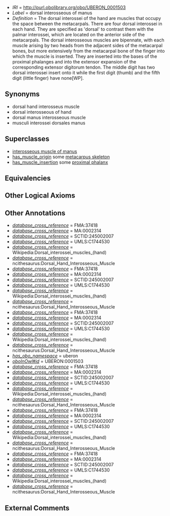  * *IRI* = http://purl.obolibrary.org/obo/UBERON_0001503
 * *Label* = dorsal interosseous of manus
 * *Definition* = The dorsal interossei of the hand are muscles that occupy the space between the metacarpals. There are four dorsal interossei in each hand. They are specified as 'dorsal' to contrast them with the palmar interossei, which are located on the anterior side of the metacarpals. The dorsal interosseous muscles are bipennate, with each muscle arising by two heads from the adjacent sides of the metacarpal bones, but more extensively from the metacarpal bone of the finger into which the muscle is inserted. They are inserted into the bases of the proximal phalanges and into the extensor expansion of the corresponding extensor digitorum tendon. The middle digit has two dorsal interossei insert onto it while the first digit (thumb) and the fifth digit (little finger) have none[WP].

## Synonyms

 * dorsal hand interosseus muscle
 * dorsal interosseous of hand
 * dorsal manus interosseous muscle
 * musculi interossei dorsales manus

## Superclasses

 * [interosseous muscle of manus](../../UBERON/02/UBERON_0001502.md)
 * [has_muscle_origin](../../RO/72/RO_0002372.md) some [metacarpus skeleton](../../UBERON/44/UBERON_0010544.md)
 * [has_muscle_insertion](../../RO/73/RO_0002373.md) some [proximal phalanx](../../UBERON/02/UBERON_0004302.md)

## Equivalencies


## Other Logical Axioms


## Other Annotations

 * *[database_cross_reference](../../ef/oboInOwl#hasDbXref.md)* = FMA:37418
 * *[database_cross_reference](../../ef/oboInOwl#hasDbXref.md)* = MA:0002314
 * *[database_cross_reference](../../ef/oboInOwl#hasDbXref.md)* = SCTID:245002007
 * *[database_cross_reference](../../ef/oboInOwl#hasDbXref.md)* = UMLS:C1744530
 * *[database_cross_reference](../../ef/oboInOwl#hasDbXref.md)* = Wikipedia:Dorsal_interossei_muscles_(hand)
 * *[database_cross_reference](../../ef/oboInOwl#hasDbXref.md)* = ncithesaurus:Dorsal_Hand_Interosseous_Muscle
 * *[database_cross_reference](../../ef/oboInOwl#hasDbXref.md)* = FMA:37418
 * *[database_cross_reference](../../ef/oboInOwl#hasDbXref.md)* = MA:0002314
 * *[database_cross_reference](../../ef/oboInOwl#hasDbXref.md)* = SCTID:245002007
 * *[database_cross_reference](../../ef/oboInOwl#hasDbXref.md)* = UMLS:C1744530
 * *[database_cross_reference](../../ef/oboInOwl#hasDbXref.md)* = Wikipedia:Dorsal_interossei_muscles_(hand)
 * *[database_cross_reference](../../ef/oboInOwl#hasDbXref.md)* = ncithesaurus:Dorsal_Hand_Interosseous_Muscle
 * *[database_cross_reference](../../ef/oboInOwl#hasDbXref.md)* = FMA:37418
 * *[database_cross_reference](../../ef/oboInOwl#hasDbXref.md)* = MA:0002314
 * *[database_cross_reference](../../ef/oboInOwl#hasDbXref.md)* = SCTID:245002007
 * *[database_cross_reference](../../ef/oboInOwl#hasDbXref.md)* = UMLS:C1744530
 * *[database_cross_reference](../../ef/oboInOwl#hasDbXref.md)* = Wikipedia:Dorsal_interossei_muscles_(hand)
 * *[database_cross_reference](../../ef/oboInOwl#hasDbXref.md)* = ncithesaurus:Dorsal_Hand_Interosseous_Muscle
 * *[has_obo_namespace](../../ce/oboInOwl#hasOBONamespace.md)* = uberon
 * *[oboInOwl#id](../../id/oboInOwl#id.md)* = UBERON:0001503
 * *[database_cross_reference](../../ef/oboInOwl#hasDbXref.md)* = FMA:37418
 * *[database_cross_reference](../../ef/oboInOwl#hasDbXref.md)* = MA:0002314
 * *[database_cross_reference](../../ef/oboInOwl#hasDbXref.md)* = SCTID:245002007
 * *[database_cross_reference](../../ef/oboInOwl#hasDbXref.md)* = UMLS:C1744530
 * *[database_cross_reference](../../ef/oboInOwl#hasDbXref.md)* = Wikipedia:Dorsal_interossei_muscles_(hand)
 * *[database_cross_reference](../../ef/oboInOwl#hasDbXref.md)* = ncithesaurus:Dorsal_Hand_Interosseous_Muscle
 * *[database_cross_reference](../../ef/oboInOwl#hasDbXref.md)* = FMA:37418
 * *[database_cross_reference](../../ef/oboInOwl#hasDbXref.md)* = MA:0002314
 * *[database_cross_reference](../../ef/oboInOwl#hasDbXref.md)* = SCTID:245002007
 * *[database_cross_reference](../../ef/oboInOwl#hasDbXref.md)* = UMLS:C1744530
 * *[database_cross_reference](../../ef/oboInOwl#hasDbXref.md)* = Wikipedia:Dorsal_interossei_muscles_(hand)
 * *[database_cross_reference](../../ef/oboInOwl#hasDbXref.md)* = ncithesaurus:Dorsal_Hand_Interosseous_Muscle
 * *[database_cross_reference](../../ef/oboInOwl#hasDbXref.md)* = FMA:37418
 * *[database_cross_reference](../../ef/oboInOwl#hasDbXref.md)* = MA:0002314
 * *[database_cross_reference](../../ef/oboInOwl#hasDbXref.md)* = SCTID:245002007
 * *[database_cross_reference](../../ef/oboInOwl#hasDbXref.md)* = UMLS:C1744530
 * *[database_cross_reference](../../ef/oboInOwl#hasDbXref.md)* = Wikipedia:Dorsal_interossei_muscles_(hand)
 * *[database_cross_reference](../../ef/oboInOwl#hasDbXref.md)* = ncithesaurus:Dorsal_Hand_Interosseous_Muscle

## External Comments

